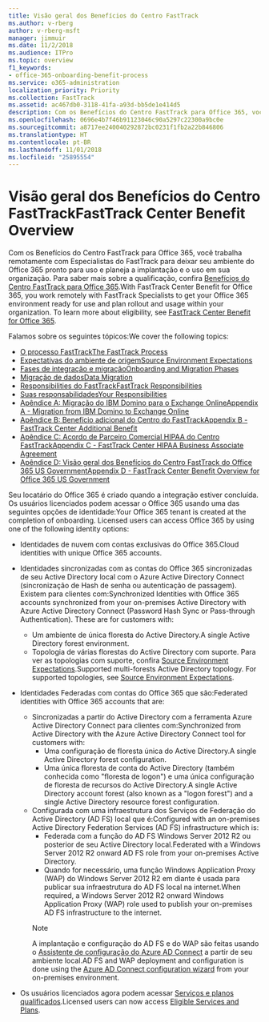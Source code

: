 ```yaml
---
title: Visão geral dos Benefícios do Centro FastTrack
ms.author: v-rberg
author: v-rberg-msft
manager: jimmuir
ms.date: 11/2/2018
ms.audience: ITPro
ms.topic: overview
f1_keywords:
- office-365-onboarding-benefit-process
ms.service: o365-administration
localization_priority: Priority
ms.collection: FastTrack
ms.assetid: ac467db0-3118-41fa-a93d-bb5de1e414d5
description: Com os Benefícios do Centro FastTrack para Office 365, você trabalha remotamente com Especialistas do FastTrack para deixar seu ambiente do Office 365 pronto para uso e planeja a implantação e o uso em sua organização. Para saber mais sobre a qualificação, confira Benefícios do Centro FastTrack para Office 365.
ms.openlocfilehash: 0696e4b7f46b91123046c90a5297c22300a9bc0e
ms.sourcegitcommit: a8717ee240040292872bc0231f1fb2a22b846806
ms.translationtype: HT
ms.contentlocale: pt-BR
ms.lasthandoff: 11/01/2018
ms.locfileid: "25895554"
---
```

# <a name="fasttrack-center-benefit-overview"></a><span data-ttu-id="fda7e-104">Visão geral dos Benefícios do Centro FastTrack</span><span class="sxs-lookup"><span data-stu-id="fda7e-104">FastTrack Center Benefit Overview</span></span>

<span data-ttu-id="fda7e-p102">Com os Benefícios do Centro FastTrack para Office 365, você trabalha remotamente com Especialistas do FastTrack para deixar seu ambiente do Office 365 pronto para uso e planeja a implantação e o uso em sua organização. Para saber mais sobre a qualificação, confira [Benefícios do Centro FastTrack para Office 365](O365-fasttrack-benefit-for-office-365.md).</span><span class="sxs-lookup"><span data-stu-id="fda7e-p102">With FastTrack Center Benefit for Office 365, you work remotely with FastTrack Specialists to get your Office 365 environment ready for use and plan rollout and usage within your organization. To learn more about eligibility, see [FastTrack Center Benefit for Office 365](O365-fasttrack-benefit-for-office-365.md).</span></span>
  
<span data-ttu-id="fda7e-107">Falamos sobre os seguintes tópicos:</span><span class="sxs-lookup"><span data-stu-id="fda7e-107">We cover the following topics:</span></span>
- [<span data-ttu-id="fda7e-108">O processo FastTrack</span><span class="sxs-lookup"><span data-stu-id="fda7e-108">The FastTrack Process</span></span>](O365-fasttrack-process.md) 
- [<span data-ttu-id="fda7e-109">Expectativas do ambiente de origem</span><span class="sxs-lookup"><span data-stu-id="fda7e-109">Source Environment Expectations</span></span>](O365-source-environment-expectations.md)
- [<span data-ttu-id="fda7e-110">Fases de integração e migração</span><span class="sxs-lookup"><span data-stu-id="fda7e-110">Onboarding and Migration Phases</span></span>](O365-onboarding-and-migration.md)
- [<span data-ttu-id="fda7e-111">Migração de dados</span><span class="sxs-lookup"><span data-stu-id="fda7e-111">Data Migration</span></span>](O365-data-migration.md)
- [<span data-ttu-id="fda7e-112">Responsibilities do FastTrack</span><span class="sxs-lookup"><span data-stu-id="fda7e-112">FastTrack Responsibilities</span></span>](O365-fasttrack-responsibilities.md)
- [<span data-ttu-id="fda7e-113">Suas responsabilidades</span><span class="sxs-lookup"><span data-stu-id="fda7e-113">Your Responsibilities</span></span>](O365-your-responsibilities.md) 
- [<span data-ttu-id="fda7e-114">Apêndice A: Migração do IBM Domino para o Exchange Online</span><span class="sxs-lookup"><span data-stu-id="fda7e-114">Appendix A - Migration from IBM Domino to Exchange Online</span></span>](O365-from-ibm-domino-to-exchange-online.md)
- [<span data-ttu-id="fda7e-115">Apêndice B: Benefício adicional do Centro do FastTrack</span><span class="sxs-lookup"><span data-stu-id="fda7e-115">Appendix B - FastTrack Center Additional Benefit</span></span>](O365-fasttrack-additional-benefits.md)
- [<span data-ttu-id="fda7e-116">Apêndice C: Acordo de Parceiro Comercial HIPAA do Centro FastTrack</span><span class="sxs-lookup"><span data-stu-id="fda7e-116">Appendix C - FastTrack Center HIPAA Business Associate Agreement</span></span>](O365-hipaa-business-associate-agreement.md)
- [<span data-ttu-id="fda7e-117">Apêndice D: Visão geral dos Benefícios do Centro FastTrack do Office 365 US Government</span><span class="sxs-lookup"><span data-stu-id="fda7e-117">Appendix D - FastTrack Center Benefit Overview for Office 365 US Government</span></span>](US-Gov-appendix-overview.md)
    
<span data-ttu-id="fda7e-p103">Seu locatário do Office 365 é criado quando a integração estiver concluída. Os usuários licenciados podem acessar o Office 365 usando uma das seguintes opções de identidade:</span><span class="sxs-lookup"><span data-stu-id="fda7e-p103">Your Office 365 tenant is created at the completion of onboarding. Licensed users can access Office 365 by using one of the following identity options:</span></span>
- <span data-ttu-id="fda7e-120">Identidades de nuvem com contas exclusivas do Office 365.</span><span class="sxs-lookup"><span data-stu-id="fda7e-120">Cloud identities with unique Office 365 accounts.</span></span>
- <span data-ttu-id="fda7e-p104">Identidades sincronizadas com as contas do Office 365 sincronizadas de seu Active Directory local com o Azure Active Directory Connect (sincronização de Hash de senha ou autenticação de passagem). Existem para clientes com:</span><span class="sxs-lookup"><span data-stu-id="fda7e-p104">Synchronized Identities with Office 365 accounts synchronized from your on-premises Active Directory with Azure Active Directory Connect (Password Hash Sync or Pass-through Authentication). These are for customers with:</span></span>
  - <span data-ttu-id="fda7e-123">Um ambiente de única floresta do Active Directory.</span><span class="sxs-lookup"><span data-stu-id="fda7e-123">A single Active Directory forest environment.</span></span>
  - <span data-ttu-id="fda7e-p105">Topologia de várias florestas do Active Directory com suporte. Para ver as topologias com suporte, confira [Source Environment Expectations](O365-source-environment-expectations.md).</span><span class="sxs-lookup"><span data-stu-id="fda7e-p105">Supported multi-forests Active Directory topology. For supported topologies, see [Source Environment Expectations](O365-source-environment-expectations.md).</span></span>
- <span data-ttu-id="fda7e-126">Identidades Federadas com contas do Office 365 que são:</span><span class="sxs-lookup"><span data-stu-id="fda7e-126">Federated identities with Office 365 accounts that are:</span></span>
  - <span data-ttu-id="fda7e-127">Sincronizadas a partir do Active Directory com a ferramenta Azure Active Directory Connect para clientes com:</span><span class="sxs-lookup"><span data-stu-id="fda7e-127">Synchronized from Active Directory with the Azure Active Directory Connect tool for customers with:</span></span>
      - <span data-ttu-id="fda7e-128">Uma configuração de floresta única do Active Directory.</span><span class="sxs-lookup"><span data-stu-id="fda7e-128">A single Active Directory forest configuration.</span></span>
      - <span data-ttu-id="fda7e-129">Uma única floresta de conta do Active Directory (também conhecida como "floresta de logon") e uma única configuração de floresta de recursos do Active Directory.</span><span class="sxs-lookup"><span data-stu-id="fda7e-129">A single Active Directory account forest (also known as a "logon forest") and a single Active Directory resource forest configuration.</span></span>
  - <span data-ttu-id="fda7e-130">Configurada com uma infraestrutura dos Serviços de Federação do Active Directory (AD FS) local que é:</span><span class="sxs-lookup"><span data-stu-id="fda7e-130">Configured with an on-premises Active Directory Federation Services (AD FS) infrastructure which is:</span></span>
      - <span data-ttu-id="fda7e-131">Federada com a função do AD FS Windows Server 2012 R2 ou posterior de seu Active Directory local.</span><span class="sxs-lookup"><span data-stu-id="fda7e-131">Federated with a Windows Server 2012 R2 onward AD FS role from your on-premises Active Directory.</span></span>
      - <span data-ttu-id="fda7e-132">Quando for necessário, uma função Windows Application Proxy (WAP) do Windows Server 2012 R2 em diante é usada para publicar sua infraestrutura do AD FS local na internet.</span><span class="sxs-lookup"><span data-stu-id="fda7e-132">When required, a Windows Server 2012 R2 onward Windows Application Proxy (WAP) role used to publish your on-premises AD FS infrastructure to the internet.</span></span>
    > [!NOTE]
    > <span data-ttu-id="fda7e-133">A implantação e configuração do AD FS e do WAP são feitas usando o [Assistente de configuração do Azure AD Connect](https://go.microsoft.com/fwlink/?linkid=844794) a partir de seu ambiente local.</span><span class="sxs-lookup"><span data-stu-id="fda7e-133">AD FS and WAP deployment and configuration is done using the [Azure AD Connect configuration wizard](https://go.microsoft.com/fwlink/?linkid=844794) from your on-premises environment.</span></span> 
  
- <span data-ttu-id="fda7e-134">Os usuários licenciados agora podem acessar [Serviços e planos qualificados](O365-eligible-services-and-plans.md).</span><span class="sxs-lookup"><span data-stu-id="fda7e-134">Licensed users can now access [Eligible Services and Plans](O365-eligible-services-and-plans.md).</span></span>
    

 
